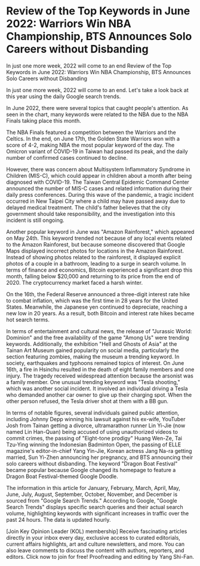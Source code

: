 # Review of the Top Keywords in June 2022: Warriors Win NBA Championship, BTS Announces Solo Careers without Disbanding

In just one more week, 2022 will come to an end 
  Review of the Top Keywords in June 2022: Warriors Win NBA Championship, BTS Announces Solo Careers without Disbanding

In just one more week, 2022 will come to an end. Let's take a look back at this year using the daily Google search trends.

In June 2022, there were several topics that caught people's attention. As seen in the chart, many keywords were related to the NBA due to the NBA Finals taking place this month.

The NBA Finals featured a competition between the Warriors and the Celtics. In the end, on June 17th, the Golden State Warriors won with a score of 4-2, making NBA the most popular keyword of the day. The Omicron variant of COVID-19 in Taiwan had passed its peak, and the daily number of confirmed cases continued to decline.

However, there was concern about Multisystem Inflammatory Syndrome in Children (MIS-C), which could appear in children about a month after being diagnosed with COVID-19. The Taiwan Central Epidemic Command Center announced the number of MIS-C cases and related information during their daily press conferences. During this wave of the pandemic, a tragic incident occurred in New Taipei City where a child may have passed away due to delayed medical treatment. The child's father believes that the city government should take responsibility, and the investigation into this incident is still ongoing.

Another popular keyword in June was "Amazon Rainforest," which appeared on May 24th. This keyword trended not because of any local events related to the Amazon Rainforest, but because someone discovered that Google Maps displayed incorrect photos for locations in the Amazon Rainforest. Instead of showing photos related to the rainforest, it displayed explicit photos of a couple in a bathroom, leading to a surge in search volume. In terms of finance and economics, Bitcoin experienced a significant drop this month, falling below $20,000 and returning to its price from the end of 2020. The cryptocurrency market faced a harsh winter.

On the 16th, the Federal Reserve announced a three-digit interest rate hike to combat inflation, which was the first time in 28 years for the United States. Meanwhile, the Japanese yen continued to depreciate, reaching a new low in 20 years. As a result, both Bitcoin and interest rate hikes became hot search terms.

In terms of entertainment and cultural news, the release of "Jurassic World: Dominion" and the free availability of the game "Among Us" were trending keywords. Additionally, the exhibition "Hell and Ghosts of Asia" at the Tainan Art Museum gained popularity on social media, particularly the section featuring zombies, making the museum a trending keyword. In society, earthquakes and typhoons remained topics of interest. On June 16th, a fire in Hsinchu resulted in the death of eight family members and one injury. The tragedy received widespread attention because the arsonist was a family member. One unusual trending keyword was "Tesla shooting," which was another social incident. It involved an individual driving a Tesla who demanded another car owner to give up their charging spot. When the other person refused, the Tesla driver shot at them with a BB gun.

In terms of notable figures, several individuals gained public attention, including Johnny Depp winning his lawsuit against his ex-wife, YouTuber Josh from Tainan getting a divorce, ultramarathon runner Lin Yi-Jie (now named Lin Han-Quan) being accused of using unauthorized videos to commit crimes, the passing of "Eight-tone prodigy" Huang Wen-Ze, Tai Tzu-Ying winning the Indonesian Badminton Open, the passing of ELLE magazine's editor-in-chief Yang Yin-Jie, Korean actress Jang Na-ra getting married, Sun Yi-Zhen announcing her pregnancy, and BTS announcing their solo careers without disbanding. The keyword "Dragon Boat Festival" became popular because Google changed its homepage to feature a Dragon Boat Festival-themed Google Doodle.

The information in this article for January, February, March, April, May, June, July, August, September, October, November, and December is sourced from "Google Search Trends." According to Google, "Google Search Trends" displays specific search queries and their actual search volume, highlighting keywords with significant increases in traffic over the past 24 hours. The data is updated hourly.

[Join Key Opinion Leader (KOL) membership] Receive fascinating articles directly in your inbox every day, exclusive access to curated editorials, current affairs highlights, art and culture newsletters, and more. You can also leave comments to discuss the content with authors, reporters, and editors. Click now to join for free! Proofreading and editing by Yang Shi-Fan.